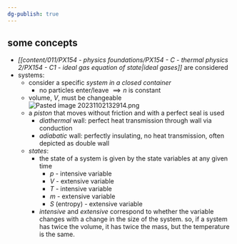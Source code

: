 ```yaml
---
dg-publish: true
---
```


## some concepts
- *[[content/011/PX154 - physics foundations/PX154 - C - thermal physics 2/PX154 - C1 - ideal gas equation of state\|ideal gases]]* are considered
- systems:
	- consider a specific *system in a closed container*
		- no particles enter/leave $\implies n$ is constant
	- volume, $V$, must be changeable
	![Pasted image 20231102132914.png](/img/user/pics/Pasted%20image%2020231102132914.png)
	- a *piston* that moves without friction and with a perfect seal is used
		- *diathermal* wall: perfect heat transmission through wall via conduction
		- *adiabatic* wall: perfectly insulating, no heat transmission, often depicted as double wall
	- *states*:
		- the state of a system is given by the state variables at any given time 
			- $p$ - intensive variable
			- $V$ - extensive variable
			- $T$ - intensive variable
			- $m$ - extensive variable
			- $S$ (entropy) - extensive variable
		- *intensive* and *extensive* correspond to whether the variable changes with a change in the size of the system. so, if a system has twice the volume, it has twice the mass, but the temperature is the same.
